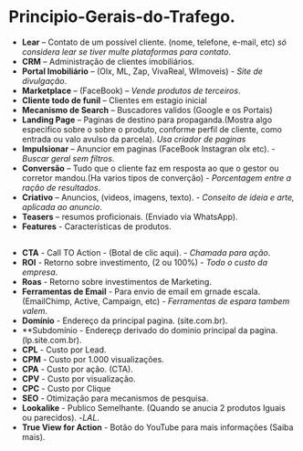 # Principio-Gerais-do-Trafego.

* **Lear** – Contato de um possível cliente. (nome, telefone, e-mail, etc) *só considera lear se tiver  multe plataformas para contato*.
* **CRM** – Administração de clientes imobiliários. 
* **Portal Imobiliário** – (Olx, ML, Zap, VivaReal, WImoveis) - *Site de divulgação*.
* **Marketplace** – (FaceBook) – *Vende produtos de terceiros*. 
* **Cliente todo de funil** – Clientes em estagio inicial
* **Mecanismo de Search** – Buscadores validos (Google e os Portais)
* **Landing Page** – Paginas de destino para propaganda.(Mostra algo especifico sobre o sobre o produto, conforme perfil de cliente, como entrada ou valo avulso da parcela). *Usa criador de paginas*
* **Impulsionar** – Anuncior em paginas (FaceBook Instagran olx etc). - *Buscar geral sem filtros*.
* **Conversão** – Tudo que o cliente faz em resposta ao que o gestor ou corretor mandou.(Ha varios tipos de converção) - *Porcentagem entre a ração de resultados*.
* **Criativo** – Anuncios, (videos, imagens, texto). - *Conseito de ideia e arte, aplicada ao anuncio*.
* **Teasers** – resumos proficionais. (Enviado via WhatsApp).
*  **Features** - Características de produtos.
##

* **CTA** - Call TO Action - (Botal de clic aqui). - *Chamada para ação*.
* **ROI** - Retorno sobre investimento, (2 ou 100%) - *Todo o custo da empresa*.
*  **Roas** - Retorno sobre investimentos de Marketing. 
*  **Ferramentas de Email** - Para envio de email em grnade escala. (EmailChimp, Active, Campaign, etc) - *Ferramentas de espara tambem valem*.
*  **Domínio** - Endereço da principal pagina. (site.com.br).
*  **Subdomínio - Endereçp derivado do dominio principal da pagina. (lp.site.com.br).
*  **CPL** - Custo por Lead. 
*  **CPM** - Custo por 1.000 visualizações.
*  **CPA** - Custo por ação. (CTA).
*  **CPV** - Custo por visualização.
*  **CPC** - Custo por Clique
*  **SEO** - Otimização para mecanismos de pesquisa.
*  **Lookalike** - Publico Semelhante. (Quando se anucia 2 produtos Iguais ou parecidos). -*LAL*.
*  **True View for Action** - Botão do YouTube para mais informações (Saiba mais).




